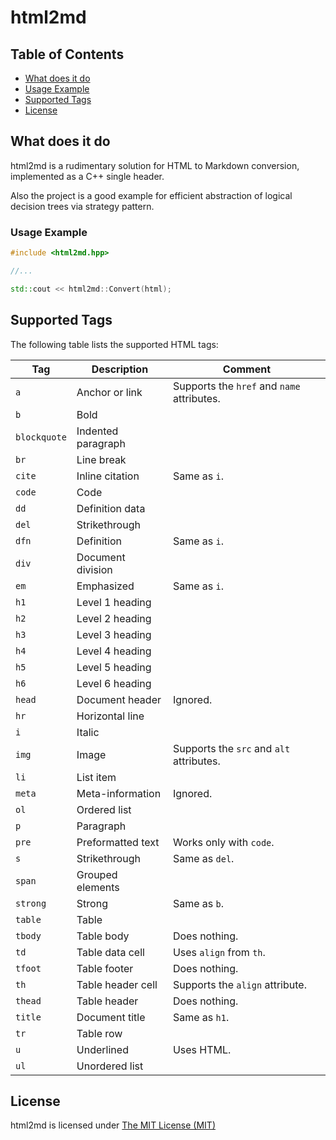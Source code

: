 # html2md

## Table of Contents

- [What does it do](#what-does-it-do)
- [Usage Example](#usage-example)
- [Supported Tags](#supported-tags)
- [License](#license)


## What does it do

html2md is a rudimentary solution for HTML to Markdown conversion, implemented as a C++ single header.  

Also the project is a good example for efficient abstraction of logical decision trees via strategy pattern.


### Usage Example

```c++
#include <html2md.hpp>

//...

std::cout << html2md::Convert(html);
```


## Supported Tags

The following table lists the supported HTML tags:


| Tag          | Description        | Comment                                    |
| ------------ | ------------------ | ------------------------------------------ |
| `a`          | Anchor or link     | Supports the `href` and `name` attributes. |
| `b`          | Bold               |                                            |
| `blockquote` | Indented paragraph |                                            |
| `br`         | Line break         |                                            |
| `cite`       | Inline citation    | Same as `i`.                               |
| `code`       | Code               |                                            |
| `dd`         | Definition data    |                                            |
| `del`        | Strikethrough      |                                            |
| `dfn`        | Definition         | Same as `i`.                               |
| `div`        | Document division  |                                            |
| `em`         | Emphasized         | Same as `i`.                               |
| `h1`         | Level 1 heading    |                                            |
| `h2`         | Level 2 heading    |                                            |
| `h3`         | Level 3 heading    |                                            |
| `h4`         | Level 4 heading    |                                            |
| `h5`         | Level 5 heading    |                                            |
| `h6`         | Level 6 heading    |                                            |
| `head`       | Document header    | Ignored.                                   |
| `hr`         | Horizontal line    |                                            |
| `i`          | Italic             |                                            |
| `img`        | Image              | Supports the `src` and `alt` attributes.   |
| `li`         | List item          |                                            |
| `meta`       | Meta-information   | Ignored.                                   |
| `ol`         | Ordered list       |                                            |
| `p`          | Paragraph          |                                            |
| `pre`        | Preformatted text  | Works only with `code`.                    |
| `s`          | Strikethrough      | Same as `del`.                             |
| `span`       | Grouped elements   |                                            |
| `strong`     | Strong             | Same as `b`.                               |
| `table`      | Table              |                                            |
| `tbody`      | Table body         | Does nothing.                              |
| `td`         | Table data cell    | Uses `align` from `th`.                    |
| `tfoot`      | Table footer       | Does nothing.                              |
| `th`         | Table header cell  | Supports the `align` attribute.            |
| `thead`      | Table header       | Does nothing.                              |
| `title`      | Document title     | Same as `h1`.                              |
| `tr`         | Table row          |                                            |
| `u`          | Underlined         | Uses HTML.                                 |
| `ul`         | Unordered list     |                                            |


## License

html2md is licensed under [The MIT License (MIT)](https://opensource.org/licenses/MIT)
